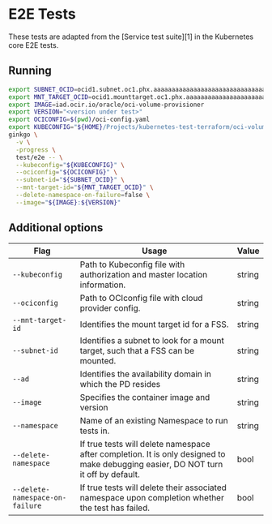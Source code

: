 # E2E Tests

These tests are adapted from the [Service test suite][1] in the Kubernetes core
E2E tests.

## Running

```bash
export SUBNET_OCID=ocid1.subnet.oc1.phx.aaaaaaaaaaaaaaaaaaaaaaaaaaaaaaaaaaaaaaaaaaaaaaaaaaaaaaaaaaaa
export MNT_TARGET_OCID=ocid1.mounttarget.oc1.phx.aaaaaaaaaaaaaaaaaaaaaaaaaaaaaaaaaaaaaaaaaaaaaaaaaaaaaaaaaaaa
export IMAGE=iad.ocir.io/oracle/oci-volume-provisioner
export VERSION="<version under test>"
export OCICONFIG=$(pwd)/oci-config.yaml
export KUBECONFIG="${HOME}/Projects/kubernetes-test-terraform/oci-volume-provisioner-system-test/generated/kubeconfig"
ginkgo \
  -v \
  -progress \
  test/e2e -- \
  --kubeconfig="${KUBECONFIG}" \
  --ociconfig="${OCICONFIG}" \
  --subnet-id="${SUBNET_OCID}" \
  --mnt-target-id="${MNT_TARGET_OCID}" \
  --delete-namespace-on-failure=false \
  --image="${IMAGE}:${VERSION}"
```

## Additional options

| Flag                            | Usage                                                                                                                              | Value  |
|---------------------------------|------------------------------------------------------------------------------------------------------------------------------------|--------|
| `--kubeconfig`                  | Path to Kubeconfig file with authorization and master location information.                                                        | string |
| `--ociconfig`                   | Path to OCIconfig file with cloud provider config.                                                                                 | string |
| `--mnt-target-id`               | Identifies the mount target id for a FSS.                                                                                          | string |
| `--subnet-id`                   | Identifies a subnet to look for a mount target, such that a FSS can be mounted.                                                    | string |
| `--ad`                          | Identifies the availability domain in which the PD resides                                                                         | string |
| `--image`                       | Specifies the container image and version                                                                                          | string |
| `--namespace`                   | Name of an existing Namespace to run tests in.                                                                                     | string |
| `--delete-namespace`            | If true tests will delete namespace after completion. It is only designed to make debugging easier, DO NOT turn it off by default. | bool   |
| `--delete-namespace-on-failure` | If true tests will delete their associated namespace upon completion whether the test has failed.                                  | bool   |

